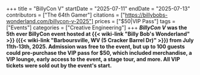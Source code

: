 +++
title = "BillyCon V"
startDate = "2025-07-11"
endDate = "2025-07-13"
contributors = ["The 64th Gamer"]
citations = ["https://billybobs-wonderland.com/billycon-v-2025"]
prices = ["$50|VIP Pass"]
tags = ["Events"]
categories = ["Creative Engineering"]
+++
***BillyCon V* was the 5th ever BillyCon event hosted at {{< wiki-link "Billy Bob's Wonderland" >}} ({{< wiki-link "Barboursville, WV (5 Cracker Barrel Dr)" >}}) from July 11th-13th, 2025.
Admission was free to the event, but up to 100 guests could pre-purchase the VIP pass for $50, which included merchandise, a VIP lounge, early access to the event, a stage tour, and more. All VIP tickets were sold out by the event's start.**
